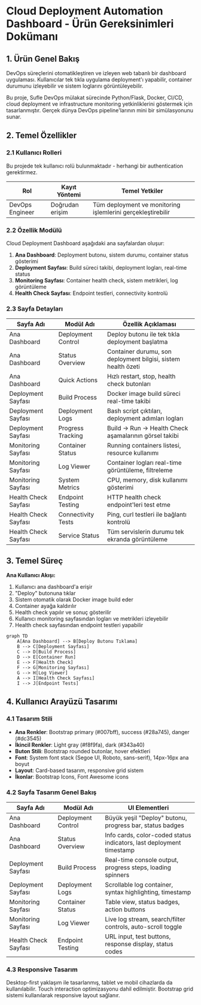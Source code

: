 # Cloud Deployment Automation Dashboard - Ürün Gereksinimleri Dokümanı

## 1. Ürün Genel Bakış
DevOps süreçlerini otomatikleştiren ve izleyen web tabanlı bir dashboard uygulaması. Kullanıcılar tek tıkla uygulama deployment'ı yapabilir, container durumunu izleyebilir ve sistem loglarını görüntüleyebilir.

Bu proje, Sufle DevOps mülakat sürecinde Python/Flask, Docker, CI/CD, cloud deployment ve infrastructure monitoring yetkinliklerini göstermek için tasarlanmıştır. Gerçek dünya DevOps pipeline'larının mini bir simülasyonunu sunar.

## 2. Temel Özellikler

### 2.1 Kullanıcı Rolleri
Bu projede tek kullanıcı rolü bulunmaktadır - herhangi bir authentication gerektirmez.

| Rol | Kayıt Yöntemi | Temel Yetkiler |
|-----|---------------|----------------|
| DevOps Engineer | Doğrudan erişim | Tüm deployment ve monitoring işlemlerini gerçekleştirebilir |

### 2.2 Özellik Modülü
Cloud Deployment Dashboard aşağıdaki ana sayfalardan oluşur:

1. **Ana Dashboard**: Deployment butonu, sistem durumu, container status gösterimi
2. **Deployment Sayfası**: Build süreci takibi, deployment logları, real-time status
3. **Monitoring Sayfası**: Container health check, sistem metrikleri, log görüntüleme
4. **Health Check Sayfası**: Endpoint testleri, connectivity kontrolü

### 2.3 Sayfa Detayları

| Sayfa Adı | Modül Adı | Özellik Açıklaması |
|-----------|-----------|-------------------|
| Ana Dashboard | Deployment Control | Deploy butonu ile tek tıkla deployment başlatma |
| Ana Dashboard | Status Overview | Container durumu, son deployment bilgisi, sistem health özeti |
| Ana Dashboard | Quick Actions | Hızlı restart, stop, health check butonları |
| Deployment Sayfası | Build Process | Docker image build süreci real-time takibi |
| Deployment Sayfası | Deployment Logs | Bash script çıktıları, deployment adımları logları |
| Deployment Sayfası | Progress Tracking | Build → Run → Health Check aşamalarının görsel takibi |
| Monitoring Sayfası | Container Status | Running containers listesi, resource kullanımı |
| Monitoring Sayfası | Log Viewer | Container logları real-time görüntüleme, filtreleme |
| Monitoring Sayfası | System Metrics | CPU, memory, disk kullanımı gösterimi |
| Health Check Sayfası | Endpoint Testing | HTTP health check endpoint'leri test etme |
| Health Check Sayfası | Connectivity Tests | Ping, curl testleri ile bağlantı kontrolü |
| Health Check Sayfası | Service Status | Tüm servislerin durumu tek ekranda görüntüleme |

## 3. Temel Süreç

**Ana Kullanıcı Akışı:**
1. Kullanıcı ana dashboard'a erişir
2. "Deploy" butonuna tıklar
3. Sistem otomatik olarak Docker image build eder
4. Container ayağa kaldırılır
5. Health check yapılır ve sonuç gösterilir
6. Kullanıcı monitoring sayfasından logları ve metrikleri izleyebilir
7. Health check sayfasından endpoint testleri yapabilir

```mermaid
graph TD
    A[Ana Dashboard] --> B[Deploy Butonu Tıklama]
    B --> C[Deployment Sayfası]
    C --> D[Build Process]
    D --> E[Container Run]
    E --> F[Health Check]
    F --> G[Monitoring Sayfası]
    G --> H[Log Viewer]
    A --> I[Health Check Sayfası]
    I --> J[Endpoint Tests]
```

## 4. Kullanıcı Arayüzü Tasarımı

### 4.1 Tasarım Stili
- **Ana Renkler**: Bootstrap primary (#007bff), success (#28a745), danger (#dc3545)
- **İkincil Renkler**: Light gray (#f8f9fa), dark (#343a40)
- **Buton Stili**: Bootstrap rounded butonlar, hover efektleri
- **Font**: System font stack (Segoe UI, Roboto, sans-serif), 14px-16px ana boyut
- **Layout**: Card-based tasarım, responsive grid sistem
- **İkonlar**: Bootstrap Icons, Font Awesome icons

### 4.2 Sayfa Tasarım Genel Bakış

| Sayfa Adı | Modül Adı | UI Elementleri |
|-----------|-----------|----------------|
| Ana Dashboard | Deployment Control | Büyük yeşil "Deploy" butonu, progress bar, status badges |
| Ana Dashboard | Status Overview | Info cards, color-coded status indicators, last deployment timestamp |
| Deployment Sayfası | Build Process | Real-time console output, progress steps, loading spinners |
| Deployment Sayfası | Deployment Logs | Scrollable log container, syntax highlighting, timestamp |
| Monitoring Sayfası | Container Status | Table view, status badges, action buttons |
| Monitoring Sayfası | Log Viewer | Live log stream, search/filter controls, auto-scroll toggle |
| Health Check Sayfası | Endpoint Testing | URL input, test buttons, response display, status codes |

### 4.3 Responsive Tasarım
Desktop-first yaklaşım ile tasarlanmış, tablet ve mobil cihazlarda da kullanılabilir. Touch interaction optimizasyonu dahil edilmiştir. Bootstrap grid sistemi kullanılarak responsive layout sağlanır.